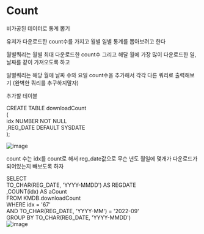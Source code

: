 # Count
비가공된 데이터로 통계 뽑기

유저가 다운로드한 count수를 가지고 월별 일별 통계를 뽑아보려고 한다

월별쿼리는 월별 최대 다운로드한 count수 그리고 해달 월에 가장 많이 다운로드한 일, 날짜를 같이 가져오도록 하고

일별쿼리는 해당 월에 날짜 수와 요일 count수을 추가해서 각각 다른 쿼리로 출력해보기 (완벽한 쿼리를 추구하지말자)

추가할 테이블

CREATE TABLE downloadCount</br>
(</br>
   idx NUMBER NOT NULL        </br>
  ,REG_DATE DEFAULT SYSDATE   </br>
);


![image](https://user-images.githubusercontent.com/77945497/193173740-73a988e3-c2f9-4ca7-bd94-e45f06d915f1.png)

count 수는 idx를 count로 해서 reg_date값으로 무슨 년도 월일에 몇개가 다운로드가 되어있는지 빼보도록 하자

SELECT </br>
  TO_CHAR(REG_DATE, 'YYYY-MMDD') AS REGDATE</br>
  ,COUNT(idx) AS aCount</br>
FROM KMDB.downloadCount </br>
 WHERE idx =  '67' </br>
 AND TO_CHAR(REG_DATE, 'YYYY-MM') =  '2022-09'</br>
GROUP BY TO_CHAR(REG_DATE, 'YYYY-MMDD')
</br>
![image](https://user-images.githubusercontent.com/77945497/193218336-b4bd49fd-3cd8-449a-a46e-c70906f6e05b.png)


